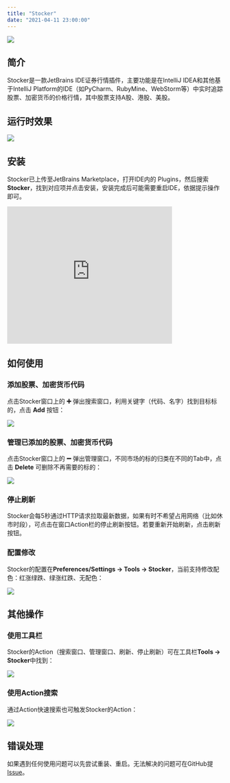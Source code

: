 ```yaml
---
title: "Stocker"
date: "2021-04-11 23:00:00"
---
```


![](/images/stocker/logo.png)

## 简介
Stocker是一款JetBrains IDE证券行情插件，主要功能是在IntelliJ IDEA和其他基于IntelliJ Platform的IDE（如PyCharm、RubyMine、WebStorm等）中实时追踪股票、加密货币的价格行情，其中股票支持A股、港股、美股。

## 运行时效果

![](/images/stocker/screenshot.png)

## 安装
Stocker已上传至JetBrains Marketplace，打开IDE内的 Plugins，然后搜索**Stocker**，找到对应项并点击安装，安装完成后可能需要重启IDE，依据提示操作即可。

<iframe frameborder="none" width="384px" height="319px" src="https://plugins.jetbrains.com/embeddable/card/15443"></iframe>

## 如何使用
### 添加股票、加密货币代码
点击Stocker窗口上的 **➕** 弹出搜索窗口，利用关键字（代码、名字）找到目标标的，点击 **Add** 按钮：

![](/images/stocker/search-add.png)

### 管理已添加的股票、加密货币代码
点击Stocker窗口上的 **➖** 弹出管理窗口，不同市场的标的归类在不同的Tab中，点击 **Delete** 可删除不再需要的标的：

![](/images/stocker/manage-delete.png)

### 停止刷新
Stocker会每5秒通过HTTP请求拉取最新数据，如果有时不希望占用网络（比如休市时段），可点击在窗口Action栏的停止刷新按钮。若要重新开始刷新，点击刷新按钮。

### 配置修改
Stocker的配置在**Preferences/Settings -> Tools -> Stocker**，当前支持修改配色：红涨绿跌、绿涨红跌、无配色：

![](/images/stocker/preferences.png)

## 其他操作

### 使用工具栏
Stocker的Action（搜索窗口、管理窗口、刷新、停止刷新）可在工具栏**Tools -> Stocker**中找到：

![](/images/stocker/tool-actions.png)

### 使用Action搜索

通过Action快速搜索也可触发Stocker的Action：

![](/images/stocker/dialog-actions.png)

## 错误处理
如果遇到任何使用问题可以先尝试重装、重启。无法解决的问题可在GitHub提[Issue](https://github.com/WhiteVermouth/intellij-investor-dashboard/issues)。